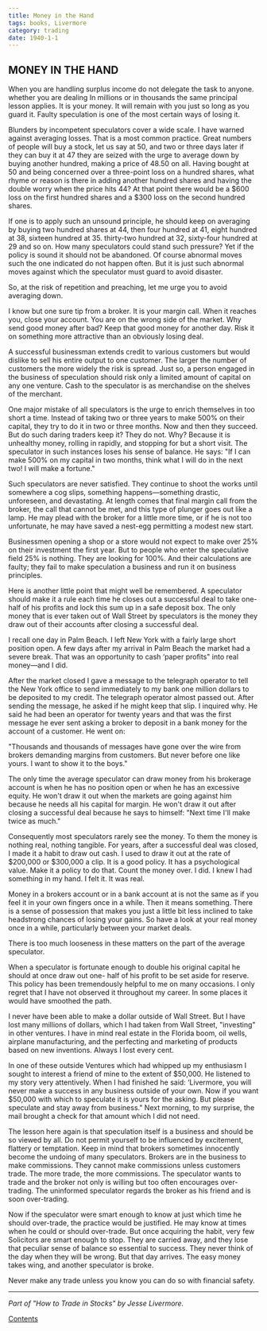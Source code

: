 ```yaml
---
title: Money in the Hand
tags: books, Livermore
category: trading
date: 1940-1-1
---
```


## MONEY IN THE HAND

When you are handling surplus income do not delegate the task to anyone. whether you are dealing In millions or in thousands the same principal lesson applies. It is your money. It will remain with you just so long as you guard it. Faulty speculation is one of the most certain ways of losing it.

Blunders by incompetent speculators cover a wide scale. I have warned against averaging losses. That is a most common practice. Great numbers of people will buy a stock, let us say at 50, and two or three days later if they can buy it at 47 they are seized with the urge to average down by buying another hundred, making a price of 48.50 on all. Having bought at 50 and being concerned over a three-point loss on a hundred shares, what rhyme or reason is there in adding another hundred shares and having the double worry when the price hits 44? At that point there would be a $600 loss on the first hundred shares and a $300 loss on the second hundred shares.

If one is to apply such an unsound principle, he should keep on averaging by buying two hundred shares at 44, then four hundred at 41, eight hundred at 38, sixteen hundred at 35. thirty-two hundred at 32, sixty-four hundred at 29 and so on. How many speculators could stand such pressure? Yet if the policy is sound it should not be abandoned. Of course abnormal moves such the one indicated do not happen often. But it is just such abnormal moves against which the speculator must guard to avoid disaster.

So, at the risk of repetition and preaching, let me urge you to avoid averaging down.

I know but one sure tip from a broker. It is your margin call. When it reaches you, close your account. You are on the wrong side of the market. Why send good money after bad? Keep that good money for another day. Risk it on something more attractive than an obviously losing deal.

A successful businessman extends credit to various customers but would dislike to sell his entire output to one customer. The larger the number of customers the more widely the risk is spread. Just so, a person engaged in the business of speculation should risk only a limited amount of capital on any one venture. Cash to the speculator is as merchandise on the shelves of the merchant.

One major mistake of all speculators is the urge to enrich themselves in too short a time. Instead of taking two or three years to make 500% on their capital, they try to do it in two or three months. Now and then they succeed. But do such daring traders keep it? They do not. Why? Because it is unhealthy money, rolling in rapidly, and stopping for but a short visit. The speculator in such instances loses his sense of balance. He says: "If I can make 500% on my capital in two months, think what I will do in the next two! I will make a fortune."

Such speculators are never satisfied. They continue to shoot the works until somewhere a cog slips, something happens—something drastic, unforeseen, and devastating. At length comes that final margin call from the broker, the call that cannot be met, and this type of plunger goes out like a lamp. He may plead with the broker for a little more time, or if he is not too unfortunate, he may have saved a nest-egg permitting a modest new start.

Businessmen opening a shop or a store would not expect to make over 25% on their investment the first year. But to people who enter the speculative field 25% is nothing. They are looking for 100%. And their calculations are faulty; they fail to make speculation a business and run it on business principles.

Here is another little point that might well be remembered. A speculator should make it a rule each time he closes out a successful deal to take one-half of his profits and lock this sum up in a safe deposit box. The only money that is ever taken out of Wall Street by speculators is the money they draw out of their accounts after closing a successful deal.

I recall one day in Palm Beach. I left New York with a fairly large short position open. A few days after my arrival in Palm Beach the market had a severe break. That was an opportunity to cash ‘paper profits" into real money—and I did.

After the market closed I gave a message to the telegraph operator to tell the New York office to send immediately to my bank one million dollars to be deposited to my credit. The telegraph operator almost passed out. After sending the message, he asked if he might keep that slip. I inquired why. He said he had been an operator for twenty years and that was the first message he ever sent asking a broker to deposit in a bank money for the account of a customer. He went on:

"Thousands and thousands of messages have gone over the wire from brokers demanding margins from customers. But never before one like yours. I want to show it to the boys."

The only time the average speculator can draw money from his brokerage account is when he has no position open or when he has an excessive equity. He won't draw it out when the markets are going against him because he needs all his capital for margin. He won't draw it out after closing a successful deal because he says to himself: "Next time I'll make twice as much."

Consequently most speculators rarely see the money. To them the money is nothing real, nothing tangible. For years, after a successful deal was closed, I made it a habit to draw out cash. I used to draw it out at the rate of $200,000 or $300,000 a clip. It is a good policy. It has a psychological value. Make it a policy to do that. Count the money over. I did. I knew I had something in my hand. I felt it. It was real.

Money in a brokers account or in a bank account at is not the same as if you feel it in your own fingers once in a while. Then it means something. There is a sense of possession that makes you just a little bit less inclined to take headstrong chances of losing your gains. So have a look at your real money once in a while, particularly between your market deals.

There is too much looseness in these matters on the part of the average speculator.

When a speculator is fortunate enough to double his original capital he should at once draw out one- half of his profit to be set aside for reserve. This policy has been tremendously helpful to me on many occasions. I only regret that I have not observed it throughout my career. In some places it would have smoothed the path.

I never have been able to make a dollar outside of Wall Street. But I have lost many millions of dollars, which I had taken from Wall Street, "investing" in other ventures. I have in mind real estate in the Florida boom, oil wells, airplane manufacturing, and the perfecting and marketing of products based on new inventions. Always I lost every cent.

In one of these outside Ventures which had whipped up my enthusiasm I sought to interest a friend of mine to the extent of $50,000. He listened to my story very attentively. When I had finished he said: ‘Livermore, you will never make a success in any business outside of your own. Now if you want $50,000 with which to speculate it is yours for the asking. But please speculate and stay away from business." Next morning, to my surprise, the mail brought a check for that amount which I did not need.

The lesson here again is that speculation itself is a business and should be so viewed by all. Do not permit yourself to be influenced by excitement, flattery or temptation. Keep in mind that brokers sometimes innocently become the undoing of many speculators. Brokers are in the business to make commissions. They cannot make commissions unless customers trade. The more trade, the more commissions. The speculator wants to trade and the broker not only is willing but too often encourages over-trading. The uninformed speculator regards the broker as his friend and is soon over-trading.

Now if the speculator were smart enough to know at just which time he should over-trade, the practice would be justified. He may know at times when he could or should over-trade. But once acquiring the habit, very few Solicitors are smart enough to stop. They are carried away, and they lose that peculiar sense of balance so essential to success. They never think of the day when they will be wrong. But that day arrives. The easy money takes wing, and another speculator is broke.

Never make any trade unless you know you can do so with financial safety.

--- 
*Part of "How to Trade in Stocks" by Jesse Livermore.* 

[Contents]({filename}How_to_trade_in_stocks.md) 

